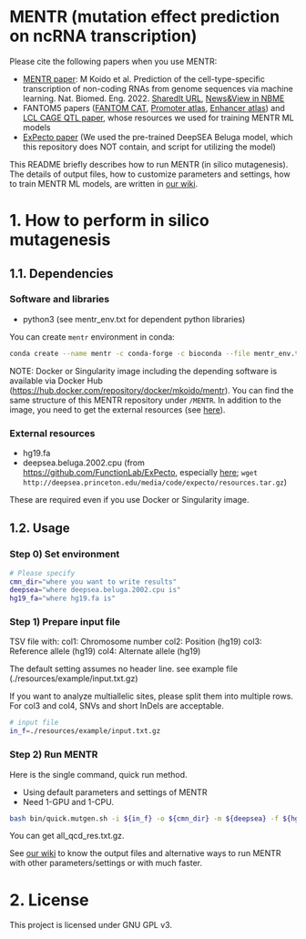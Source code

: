 # MENTR (mutation effect prediction on ncRNA transcription)

Please cite the following papers when you use MENTR:

 - [MENTR paper](https://www.nature.com/articles/s41551-022-00961-8): M Koido et al. Prediction of the cell-type-specific transcription of non-coding RNAs from genome sequences via machine learning. Nat. Biomed. Eng. 2022. [SharedIt URL](https://rdcu.be/c26Uj), [News&View in NBME](https://rdcu.be/c26TZ)
 - FANTOM5 papers ([FANTOM CAT](http://dx.doi.org/10.1038/nature21374), [Promoter atlas](https://doi.org/10.1038/nature13182), [Enhancer atlas](https://doi.org/10.1038/nature12787)) and [LCL CAGE QTL paper](https://doi.org/10.1038/s41467-017-01467-7), whose resources we used for training MENTR ML models   
 - [ExPecto paper](https://doi.org/10.1038/s41588-018-0160-6) (We used the pre-trained DeepSEA Beluga model, which this repository does NOT contain, and script for utilizing the model)

This README briefly describes how to run MENTR (in silico mutagenesis).
The details of output files, how to customize parameters and settings, how to train MENTR ML models, are written in [our wiki](https://github.com/koido/MENTR/wiki).

# 1. How to perform in silico mutagenesis

## 1.1. Dependencies

### Software and libraries

 - python3 (see mentr_env.txt for dependent python libraries)

You can create `mentr` environment in conda:

```bash
conda create --name mentr -c conda-forge -c bioconda --file mentr_env.txt python=3.6.4
```

NOTE: Docker or Singularity image including the depending software is available via Docker Hub (https://hub.docker.com/repository/docker/mkoido/mentr).
You can find the same structure of this MENTR repository under `/MENTR`.
In addition to the image, you need to get the external resources (see [here](https://github.com/koido/MENTR#external-resources)).

### External resources

 - hg19.fa
 - deepsea.beluga.2002.cpu (from https://github.com/FunctionLab/ExPecto, especially [here]( https://github.com/FunctionLab/ExPecto/blob/447737793d8d21e50e82379feca44fb9465fdc79/download_resources.sh); `wget http://deepsea.princeton.edu/media/code/expecto/resources.tar.gz`)

These are required even if you use Docker or Singularity image.

## 1.2. Usage

### Step 0) Set environment

```bash
# Please specify
cmn_dir="where you want to write results"
deepsea="where deepsea.beluga.2002.cpu is"
hg19_fa="where hg19.fa is"
```

### Step 1) Prepare input file

TSV file with:
col1: Chromosome number
col2: Position (hg19)
col3: Reference allele (hg19)
col4: Alternate allele (hg19)

The default setting assumes no header line.
see example file (./resources/example/input.txt.gz)

If you want to analyze multiallelic sites, please split them into multiple rows.
For col3 and col4, SNVs and short InDels are acceptable.

```bash
# input file
in_f=./resources/example/input.txt.gz
```

### Step 2) Run MENTR

Here is the single command, quick run method.
 - Using default parameters and settings of MENTR
 - Need 1-GPU and 1-CPU.

```bash
bash bin/quick.mutgen.sh -i ${in_f} -o ${cmn_dir} -m ${deepsea} -f ${hg19_fa}
```

You can get all_qcd_res.txt.gz.

See [our wiki](https://github.com/koido/MENTR/wiki/in-silico-mutagenesis) to know the output files and alternative ways to run MENTR with other parameters/settings or with much faster.

# 2. License

This project is licensed under GNU GPL v3.

